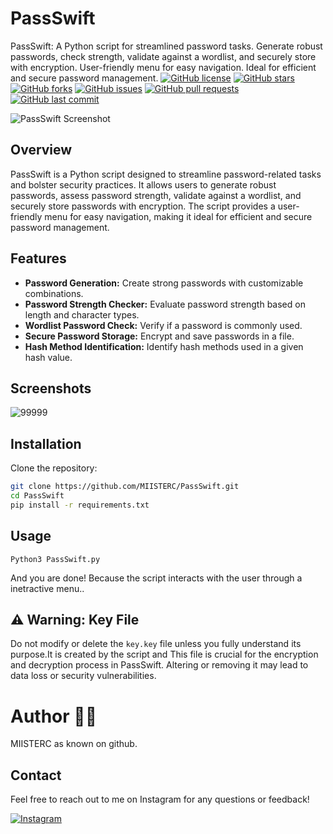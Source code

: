 

# PassSwift
 PassSwift: A Python script for streamlined password tasks. Generate robust passwords, check strength, validate against a wordlist, and securely store with encryption. User-friendly menu for easy navigation. Ideal for efficient and secure password management.
[![GitHub license](https://img.shields.io/github/license/MIISTERC/PassSwift)](https://github.com/MIISTERC/PassSwift/blob/main/LICENSE)
[![GitHub stars](https://img.shields.io/github/stars/MIISTERC/PassSwift)](https://github.com/MIISTERC/PassSwift/stargazers)
[![GitHub forks](https://img.shields.io/github/forks/MIISTERC/PassSwift)](https://github.com/MIISTERC/PassSwift/network)
[![GitHub issues](https://img.shields.io/github/issues/MIISTERC/PassSwift)](https://github.com/MIISTERC/PassSwift/issues)
[![GitHub pull requests](https://img.shields.io/github/issues-pr/MIISTERC/PassSwift)](https://github.com/MIISTERC/PassSwift/pulls)
[![GitHub last commit](https://img.shields.io/github/last-commit/MIISTERC/PassSwift)](https://github.com/MIISTERC/PassSwift/commits/main)

![PassSwift Screenshot](https://github.com/MIISTERC/PassSwift/assets/130668957/646ce908-56ae-48d0-8088-be9dd652d291)

## Overview

PassSwift is a Python script designed to streamline password-related tasks and bolster security practices. It allows users to generate robust passwords, assess password strength, validate against a wordlist, and securely store passwords with encryption. The script provides a user-friendly menu for easy navigation, making it ideal for efficient and secure password management.

## Features 

- **Password Generation:** Create strong passwords with customizable combinations.
- **Password Strength Checker:** Evaluate password strength based on length and character types.
- **Wordlist Password Check:** Verify if a password is commonly used.
- **Secure Password Storage:** Encrypt and save passwords in a file.
- **Hash Method Identification:** Identify hash methods used in a given hash value.

## Screenshots
![99999](https://github.com/MIISTERC/PassSwift/assets/130668957/469ef493-0f27-46b0-904e-96987361d303)


## Installation


Clone the repository:

```bash
git clone https://github.com/MIISTERC/PassSwift.git
cd PassSwift
pip install -r requirements.txt
```

## Usage
```
Python3 PassSwift.py
```
And you are done! Because the script interacts with the user through a inetractive menu..
## ⚠️ Warning: Key File

Do not modify or delete the `key.key` file unless you fully understand its purpose.It is created by the script and This file is crucial for the encryption and decryption process in PassSwift. Altering or removing it may lead to data loss or security vulnerabilities.

# Author 👨‍💻
MIISTERC as known on github.
## Contact

Feel free to reach out to me on Instagram for any questions or feedback!

[![Instagram](https://img.shields.io/badge/Instagram-%40sc17_kali-orange)](https://www.instagram.com/sc17_kali/)

